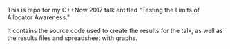 This is repo for my C++Now 2017 talk entitled "Testing the Limits of Allocator Awareness."

It contains the source code used to create the results for the talk, as well as the results files and spreadsheet with graphs.